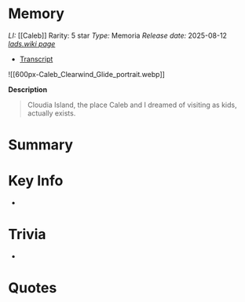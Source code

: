 # Memory
*LI:* [[Caleb]]
Rarity: 5 star
*Type:* Memoria
*Release date:* 2025-08-12
*[lads.wiki page](https://lads.wiki/wiki/Caleb:_Clearwind_Glide)*
* [Transcript](https://lads.wiki/wiki/Clearwind_Glide_(Caleb_Memoria))

![[600px-Caleb_Clearwind_Glide_portrait.webp]]

**Description**
> Cloudia Island, the place Caleb and I dreamed of visiting as kids, actually exists.

# Summary
# Key Info
* 

# Trivia
* 

# Quotes

> 
